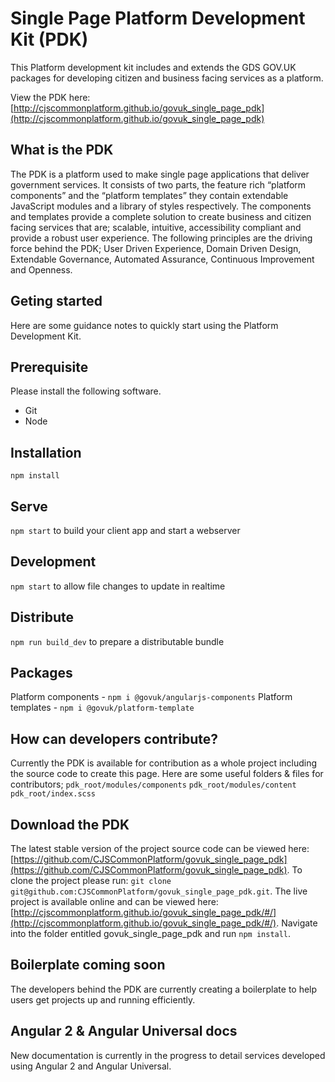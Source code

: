 Single Page Platform Development Kit (PDK)
==========================================

This Platform development kit includes and extends the GDS GOV.UK packages for developing citizen and business facing services as a platform.

View the PDK here:
[http://cjscommonplatform.github.io/govuk_single_page_pdk](http://cjscommonplatform.github.io/govuk_single_page_pdk)

## What is the PDK
The PDK is a platform used to make single page applications that deliver government services. It consists of two parts, the feature rich “platform components” and the “platform templates” they contain extendable JavaScript modules and a library of styles respectively. The components and templates provide a complete solution to create business and citizen facing services that are; scalable, intuitive, accessibility compliant and provide a robust user experience. The following principles are the driving force behind the PDK; User Driven Experience, Domain Driven Design, Extendable Governance, Automated Assurance, Continuous Improvement and Openness.

## Geting started
Here are some guidance notes to quickly start using the Platform Development Kit.

## Prerequisite
Please install the following software.
* Git
* Node

## Installation
`npm install`


## Serve
`npm start` to build your client app and start a webserver


## Development
`npm start` to allow file changes to update in realtime

## Distribute
`npm run build_dev` to prepare a distributable bundle

## Packages
Platform components - `npm i @govuk/angularjs-components`
Platform templates - `npm i @govuk/platform-template`

## How can developers contribute?
Currently the PDK is available for contribution as a whole project including the source code to create this page. Here are some useful folders & files for contributors;
`pdk_root/modules/components`
`pdk_root/modules/content`
`pdk_root/index.scss`

## Download the PDK
The latest stable version of the project source code can be viewed here: [https://github.com/CJSCommonPlatform/govuk_single_page_pdk](https://github.com/CJSCommonPlatform/govuk_single_page_pdk).
To clone the project please run: `git clone git@github.com:CJSCommonPlatform/govuk_single_page_pdk.git`.
The live project is available online and can be viewed here: [http://cjscommonplatform.github.io/govuk_single_page_pdk/#/](http://cjscommonplatform.github.io/govuk_single_page_pdk/#/).
Navigate into the folder entitled govuk_single_page_pdk and run `npm install`.

## Boilerplate coming soon
The developers behind the PDK are currently creating a boilerplate to help users get projects up and running efficiently.

## Angular 2 & Angular Universal docs
New documentation is currently in the progress to detail services developed using Angular 2 and Angular Universal.